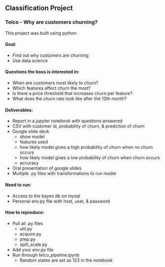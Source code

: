 ## Classification Project
### Telco - Why are customers churning?
This project was built using python

#### Goal:
- Find out why customers are churning
- Use data science

#### Questions the boss is interested in:
- When are customers most likely to churn? 
- Which features affect churn the most?
- Is there a price threshold that increases churn per feature?
- What does the churn rate look like after the 12th month?

#### Deliverables: 
- Report in a jupyter notebook with questions answered
- CSV with customer id, probability of churn, & prediction of churn
- Google slide deck 
    - show model
    - features used
    - how likely model gives a high probability of churn when no churn occurs
    - how likely model gives a low probability of churn when churn occurs
    - accuracy
- Oral presentation of google slides
- Multiple .py files with transformations to run model

#### Need to run: 
- Access to the bayes db on mysql
- Personal env.py file with host, user, & password

#### How to reproduce:
- Pull all .py files
    - util.py
    - acquire.py
    - prep.py
    - split_scale.py
- Add your env.py file
- Run through telco_pipeline.ipynb
    - Random states are set as 123 in the notebook





